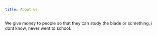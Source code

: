 ```yaml
---
title: About us
---
```

We give money to people so that they can study the blade or something, i dont know, never went to school.
